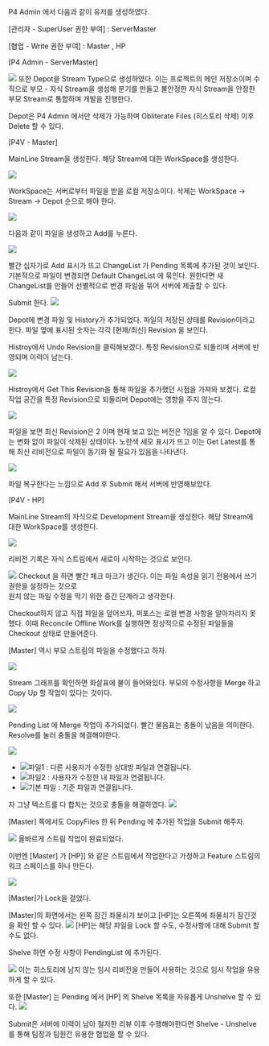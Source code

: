 ---
---


P4 Admin 에서 다음과 같이 유저를 생성하였다.

[관리자 - SuperUser 권한 부여] : ServerMaster 

[협업 - Write 권한 부여] : Master , HP  


[P4 Admin - ServerMaster]

![](/Resource/20250903134725.png)
또한 Depot을 Stream Type으로 생성하였다.
이는 프로젝트의 메인 저장소이며 수직으로  부모 - 자식 Stream을 생성해 
분기를 만들고 불안정한 자식 Stream을 안정한 부모 Stream로 통합하며 개발을 진행한다.

Depot은 P4 Admin 에서만 삭제가 가능하며 Obliterate Files (히스토리 삭제) 이후 Delete 할 수 있다.

[P4V - Master]

MainLine Stream을 생성한다.
해당 Stream에 대한 WorkSpace를 생성한다.

![](/Resource/20250904124511.png)

WorkSpace는 서버로부터 파일을 받을 로컬 저장소이다. 
삭제는  WorkSpace -> Stream -> Depot 순으로 해야 한다.


![](/Resource/20250904114914.png)

다음과 같이 파일을 생성하고 Add를 누른다.

![](/Resource/20250904125325.png)

빨간 십자가로 Add 표시가 뜨고 ChangeList 가 Pending 목록에 추가된 것이 보인다.
기본적으로 파일이 변경되면 Default ChangeList 에 묶인다.
원한다면 새 ChangeList를 만들어 선별적으로 변경 파일을 묶어 서버에 제출할 수 있다.

Submit 한다.
![](/Resource/20250904125926.png)

Depot에 변경 파일 및 History가 추가되었다.
파일의 저장된 상태를 Revision이라고 한다.
파일 옆에 표시된 숫자는 각각 [현재/최신] Revision 을 보인다.

Histroy에서 Undo Revision을 클릭해보겠다. 
특정 Revision으로 되돌리며 서버에 반영되며 이력이 남는다.

![](/Resource/20250904131214.png)


Histroy에서 Get This Revision을 통해 파일을 추가했던 시점을 가져와 보겠다.
로컬 작업 공간을 특정 Revision으로 되돌리며 Depot에는 영향을 주지 않는다.


![](/Resource/20250904131530.png)

파일을 보면 최신 Revision은 2 이며 현재 보고 있는 버전은 1임을 알 수 있다.
Depot에는 변화 없이 파일이 삭제된 상태이다.
노란색 세모 표시가 뜨고 이는 Get Latest를 통해 최신 리비전으로 파일이 동기화 될 필요가 있음을 나타낸다.

![](/Resource/20250904132209.png)

파일 복구한다는 느낌으로 Add 후 Submit 해서 서버에 반영해보았다.


[P4V - HP]

MainLine Stream의 자식으로 Development Stream을 생성한다.
해당 Stream에 대한 WorkSpace를 생성한다.

![](/Resource/20250904134624.png)

리비전 기록은 자식 스트림에서 새로이 시작하는 것으로 보인다.

![](/Resource/20250904135309.png)
Checkout 을 하면 빨간 체크 마크가 생긴다. 
이는 파일 속성을 읽기 전용에서 쓰기 권한을 설정하는 것으로  
원치 않는 파일 수정을 막기 위한 중간 단계라고 생각한다.

Checkout하지 않고 직접 파일을 덮어쓰자, 퍼포스는 로컬 변경 사항을 알아차리지 못했다.
이때 Reconcile Offline Work를 실행하면 정상적으로 수정된 파일들을 Checkout 상태로 만들어준다.


[Master] 역시 부모 스트림의 파일을 수정했다고 하자.

![](/Resource/20250904143733.png)

Stream 그래프를 확인하면 화살표에 불이 들어와있다. 부모의 수정사항을 Merge 하고 Copy Up 할 작업이 있다는 것이다.

![](/Resource/20250904144254.png)

Pending List 에 Merge 작업이 추가되었다. 빨간 물음표는 충돌이 났음을 의미한다.
Resolve를 눌러 충돌을 해결해야한다.

![](/Resource/20250904150116.png)


- ![파일1](https://help.perforce.com/helix-core/server-apps/p4merge/current/Content/Images/p4merge-file1_15x15.png) :  다른 사용자가 수정한 상대방 파일과 연결됩니다. 
- ![파일2](https://help.perforce.com/helix-core/server-apps/p4merge/current/Content/Images/p4merge-file2_15x15.png) : 사용자가 수정한 내 파일과 연결됩니다. 
- ![기본 파일](https://help.perforce.com/helix-core/server-apps/p4merge/current/Content/Images/p4merge-basefile_15x15.png) : 기준 파일과 연결됩니다. 


자 그냥 텍스트를 다 합치는 것으로 충돌을 해결하였다.
![](/Resource/20250904150019.png)

[Master] 쪽에서도 CopyFiles 한 뒤 Pending 에 추가된 작업을 Submit 해주자.

![](/Resource/20250904150621.png)
올바르게 스트림 작업이 완료되었다.

이번엔 [Master] 가 [HP]] 와 같은 스트림에서 작업한다고 가정하고
Feature 스트림의 워크 스페이스를 하나 만든다.

![](/Resource/20250904152012.png)


[Master]가 Lock을 걸었다. 

[Master]의 화면에서는 왼쪽 잠긴 좌물쇠가 보이고
[HP]는 오른쪽에 좌물쇠가 잠긴것을 확인 할 수 있다.
![](/Resource/20250904152200.png)
[HP]는 해당 파일을 Lock 할 수도, 수정사항에 대해 Submit 할 수도 없다.


Shelve 하면 수정 사항이 PendingList 에 추가된다.

![](/Resource/20250904154408.png)
이는 히스토리에 남지 않는 임시 리비전을 만들어 사용하는 것으로 임시 작업을 유용하게 할 수 있다.

또한 [Master] 는 Pending 에서 [HP] 의 Shelve 목록을 자유롭게 Unshelve 할 수 있다.
![](/Resource/20250904154910.png)

Submit은 서버에 이력이 남아 철저한 리뷰 이후 수행해야한다면
Shelve - Unshelve를 통해 팀장과 팀원간 유용한 협업을 할 수 있다.